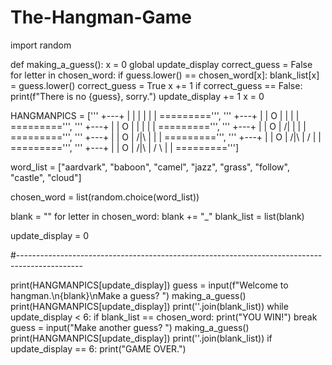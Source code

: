 # The-Hangman-Game
import random
 
def making_a_guess():
    x = 0
    global update_display
    correct_guess = False
    for letter in chosen_word:
        if guess.lower() == chosen_word[x]:
            blank_list[x] = guess.lower()
            correct_guess = True
        x += 1
    if correct_guess == False:
        print(f"There is no {guess}, sorry.")
        update_display += 1
    x = 0
 
 
HANGMANPICS = ['''
  +---+
  |   |
      |
      |
      |
      |
=========''', '''
  +---+
  |   |
  O   |
      |
      |
      |
=========''', '''
  +---+
  |   |
  O   |
  |   |
      |
      |
=========''', '''
  +---+
  |   |
  O   |
 /|   |
      |
      |
=========''', '''
  +---+
  |   |
  O   |
 /|\  |
      |
      |
=========''', '''
  +---+
  |   |
  O   |
 /|\  |
 /    |
      |
=========''', '''
  +---+
  |   |
  O   |
 /|\  |
 / \  |
      |
=========''']
 
word_list = ["aardvark", "baboon", "camel", "jazz", "grass", "follow", "castle", "cloud"]
 
chosen_word = list(random.choice(word_list))
 
blank = ""
for letter in chosen_word:
    blank += "_"
blank_list = list(blank)
 
update_display = 0
 
#----------------------------------------------------------------------------------------------
 
print(HANGMANPICS[update_display])
guess = input(f"Welcome to hangman.\n{blank}\nMake a guess? ")
making_a_guess()
print(HANGMANPICS[update_display])
print(''.join(blank_list))
while update_display < 6:
    if blank_list == chosen_word:
        print("YOU WIN!")
        break
    guess = input("Make another guess? ")
    making_a_guess()
    print(HANGMANPICS[update_display])
    print(''.join(blank_list))
if update_display == 6:
    print("GAME OVER.")
